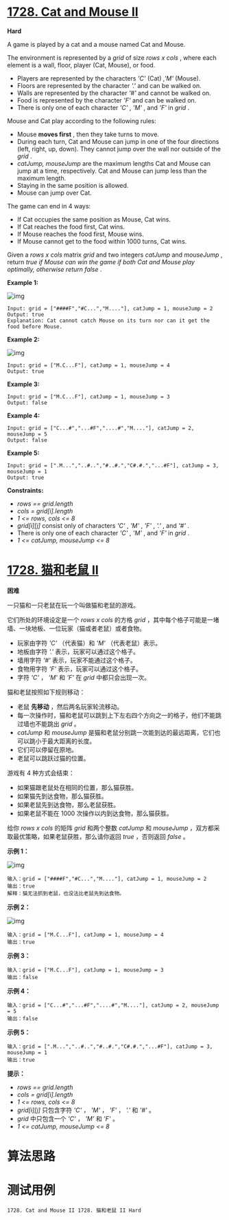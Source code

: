 # [1728. Cat and Mouse II][enTitle]

**Hard**

A game is played by a cat and a mouse named Cat and Mouse.

The environment is represented by a  *grid*  of size  *rows x cols* , where each element is a wall, floor, player (Cat, Mouse), or food.

- Players are represented by the characters  *'C'* (Cat) *,'M'* (Mouse). 
- Floors are represented by the character  *'.'*  and can be walked on. 
- Walls are represented by the character  *'#'*  and cannot be walked on. 
- Food is represented by the character  *'F'*  and can be walked on. 
- There is only one of each character  *'C'* ,  *'M'* , and  *'F'*  in  *grid* .

Mouse and Cat play according to the following rules:

- Mouse **moves first** , then they take turns to move. 
- During each turn, Cat and Mouse can jump in one of the four directions (left, right, up, down). They cannot jump over the wall nor outside of the  *grid* . 
-  *catJump, mouseJump*  are the maximum lengths Cat and Mouse can jump at a time, respectively. Cat and Mouse can jump less than the maximum length. 
- Staying in the same position is allowed. 
- Mouse can jump over Cat.

The game can end in 4 ways:

- If Cat occupies the same position as Mouse, Cat wins. 
- If Cat reaches the food first, Cat wins. 
- If Mouse reaches the food first, Mouse wins. 
- If Mouse cannot get to the food within 1000 turns, Cat wins.

Given a  *rows x cols*  matrix  *grid*  and two integers  *catJump*  and  *mouseJump* , return  *true*  *if Mouse can win the game if both Cat and Mouse play optimally, otherwise return*  *false* .



**Example 1:** 

![img](https://assets.leetcode.com/uploads/2020/09/12/sample_111_1955.png)

```
Input: grid = ["####F","#C...","M...."], catJump = 1, mouseJump = 2
Output: true
Explanation: Cat cannot catch Mouse on its turn nor can it get the food before Mouse.

```

**Example 2:** 

![img](https://assets.leetcode.com/uploads/2020/09/12/sample_2_1955.png)

```
Input: grid = ["M.C...F"], catJump = 1, mouseJump = 4
Output: true

```

**Example 3:** 

```
Input: grid = ["M.C...F"], catJump = 1, mouseJump = 3
Output: false

```

**Example 4:** 

```
Input: grid = ["C...#","...#F","....#","M...."], catJump = 2, mouseJump = 5
Output: false

```

**Example 5:** 

```
Input: grid = [".M...","..#..","#..#.","C#.#.","...#F"], catJump = 3, mouseJump = 1
Output: true

```



**Constraints:** 

-  *rows == grid.length*  
-  *cols = grid[i].length*  
-  *1 <= rows, cols <= 8*  
-  *grid[i][j]*  consist only of characters  *'C'* ,  *'M'* ,  *'F'* ,  *'.'* , and  *'#'* . 
- There is only one of each character  *'C'* ,  *'M'* , and  *'F'*  in  *grid* . 
-  *1 <= catJump, mouseJump <= 8* 


# [1728. 猫和老鼠 II][cnTitle]

**困难**

一只猫和一只老鼠在玩一个叫做猫和老鼠的游戏。

它们所处的环境设定是一个  *rows x cols*  的方格  *grid*  ，其中每个格子可能是一堵墙、一块地板、一位玩家（猫或者老鼠）或者食物。

- 玩家由字符  *'C'*  （代表猫）和  *'M'*  （代表老鼠）表示。 
- 地板由字符  *'.'*  表示，玩家可以通过这个格子。 
- 墙用字符  *'#'*  表示，玩家不能通过这个格子。 
- 食物用字符  *'F'*  表示，玩家可以通过这个格子。 
- 字符  *'C'*  ，  *'M'*  和  *'F'*  在  *grid*  中都只会出现一次。

猫和老鼠按照如下规则移动：

- 老鼠 **先移动**  ，然后两名玩家轮流移动。 
- 每一次操作时，猫和老鼠可以跳到上下左右四个方向之一的格子，他们不能跳过墙也不能跳出  *grid*  。 
-  *catJump*  和  *mouseJump*  是猫和老鼠分别跳一次能到达的最远距离，它们也可以跳小于最大距离的长度。 
- 它们可以停留在原地。 
- 老鼠可以跳跃过猫的位置。

游戏有 4 种方式会结束：

- 如果猫跟老鼠处在相同的位置，那么猫获胜。 
- 如果猫先到达食物，那么猫获胜。 
- 如果老鼠先到达食物，那么老鼠获胜。 
- 如果老鼠不能在 1000 次操作以内到达食物，那么猫获胜。

给你  *rows x cols*  的矩阵  *grid*  和两个整数  *catJump*  和  *mouseJump*  ，双方都采取最优策略，如果老鼠获胜，那么请你返回  *true*  ，否则返回  *false*  。



**示例 1：** 

![img](https://assets.leetcode-cn.com/aliyun-lc-upload/uploads/2021/01/17/sample_111_1955.png)

```
输入：grid = ["####F","#C...","M...."], catJump = 1, mouseJump = 2
输出：true
解释：猫无法抓到老鼠，也没法比老鼠先到达食物。

```

**示例 2：** 

![img](https://assets.leetcode-cn.com/aliyun-lc-upload/uploads/2021/01/17/sample_2_1955.png)

```
输入：grid = ["M.C...F"], catJump = 1, mouseJump = 4
输出：true

```

**示例 3：** 

```
输入：grid = ["M.C...F"], catJump = 1, mouseJump = 3
输出：false

```

**示例 4：** 

```
输入：grid = ["C...#","...#F","....#","M...."], catJump = 2, mouseJump = 5
输出：false

```

**示例 5：** 

```
输入：grid = [".M...","..#..","#..#.","C#.#.","...#F"], catJump = 3, mouseJump = 1
输出：true

```



**提示：** 

-  *rows == grid.length*  
-  *cols = grid[i].length*  
-  *1 <= rows, cols <= 8*  
-  *grid[i][j]*  只包含字符  *'C'*  ， *'M'*  ， *'F'*  ， *'.'*  和  *'#'*  。 
-  *grid*  中只包含一个  *'C'*  ， *'M'*  和  *'F'*  。 
-  *1 <= catJump, mouseJump <= 8* 




# 算法思路

# 测试用例
```
1728. Cat and Mouse II 1728. 猫和老鼠 II Hard
```

[enTitle]: https://leetcode.com/problems/cat-and-mouse-ii/
[cnTitle]: https://leetcode-cn.com/problems/cat-and-mouse-ii/

